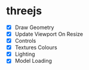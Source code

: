 # threejs
- [x] Draw Geometry
- [x] Update Viewport On Resize
- [x] Controls
- [x] Textures Colours
- [x] Lighting
- [x] Model Loading
